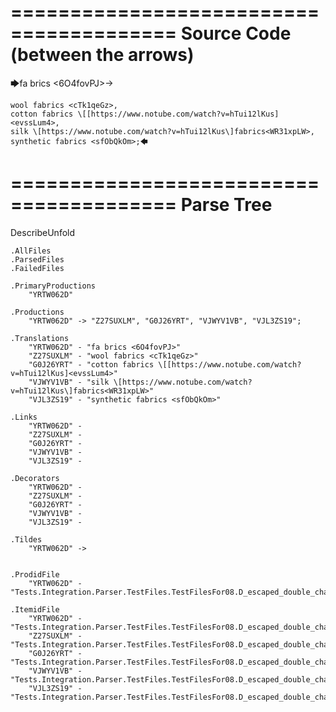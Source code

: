 ========================================
Source Code (between the arrows)
========================================

🡆fa brics <6O4fovPJ>->

    wool fabrics <cTk1qeGz>,
    cotton fabrics \[[https://www.notube.com/watch?v=hTui12lKus]<evssLum4>,
    silk \[https://www.notube.com/watch?v=hTui12lKus\]fabrics<WR31xpLW>,
    synthetic fabrics <sfObQkOm>;🡄

========================================
Parse Tree
========================================
DescribeUnfold

    .AllFiles
    .ParsedFiles
    .FailedFiles

    .PrimaryProductions
        "YRTW062D" 

    .Productions
        "YRTW062D" -> "Z27SUXLM", "G0J26YRT", "VJWYV1VB", "VJL3ZS19";

    .Translations
        "YRTW062D" - "fa brics <6O4fovPJ>"
        "Z27SUXLM" - "wool fabrics <cTk1qeGz>"
        "G0J26YRT" - "cotton fabrics \[[https://www.notube.com/watch?v=hTui12lKus]<evssLum4>"
        "VJWYV1VB" - "silk \[https://www.notube.com/watch?v=hTui12lKus\]fabrics<WR31xpLW>"
        "VJL3ZS19" - "synthetic fabrics <sfObQkOm>"

    .Links
        "YRTW062D" - 
        "Z27SUXLM" - 
        "G0J26YRT" - 
        "VJWYV1VB" - 
        "VJL3ZS19" - 

    .Decorators
        "YRTW062D" - 
        "Z27SUXLM" - 
        "G0J26YRT" - 
        "VJWYV1VB" - 
        "VJL3ZS19" - 

    .Tildes
        "YRTW062D" -> 


    .ProdidFile
        "YRTW062D" - "Tests.Integration.Parser.TestFiles.TestFilesFor08.D_escaped_double_characters1.ds"

    .ItemidFile
        "YRTW062D" - "Tests.Integration.Parser.TestFiles.TestFilesFor08.D_escaped_double_characters1.ds"
        "Z27SUXLM" - "Tests.Integration.Parser.TestFiles.TestFilesFor08.D_escaped_double_characters1.ds"
        "G0J26YRT" - "Tests.Integration.Parser.TestFiles.TestFilesFor08.D_escaped_double_characters1.ds"
        "VJWYV1VB" - "Tests.Integration.Parser.TestFiles.TestFilesFor08.D_escaped_double_characters1.ds"
        "VJL3ZS19" - "Tests.Integration.Parser.TestFiles.TestFilesFor08.D_escaped_double_characters1.ds"


